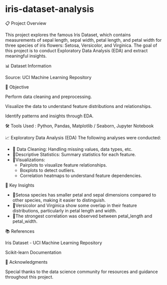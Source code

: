 # iris-dataset-analysis

📋 Project Overview

This project explores the famous Iris Dataset, which contains measurements of sepal length, sepal width, petal length, and petal width for three species of iris flowers: Setosa, Versicolor, and Virginica. The goal of this project is to conduct Exploratory Data Analysis (EDA) and extract meaningful insights.

📊 Dataset Information

Source: UCI Machine Learning Repository

🔎 Objective

Perform data cleaning and preprocessing.

Visualize the data to understand feature distributions and relationships.

Identify patterns and insights through EDA.

🛠️ Tools Used : Python, Pandas, Matplotlib / Seaborn, Jupyter Notebook

📈 Exploratory Data Analysis (EDA) 
The following analyses were conducted:
- 🌸 Data Cleaning: Handling missing values, data types, etc.
- 🌸Descriptive Statistics: Summary statistics for each feature.
- 🌸Visualizations:
   - Pairplots to visualize feature relationships.
   - Boxplots to detect outliers.
   - Correlation heatmaps to understand feature dependencies.

🔬 Key Insights

- 🌸Setosa species has smaller petal and sepal dimensions compared to other species, making it easier to distinguish.
- 🌸Versicolor and Virginica show some overlap in their feature distributions, particularly in petal length and width.
- 🌸The strongest correlation was observed between petal_length and petal_width.

📚 References

Iris Dataset - UCI Machine Learning Repository

Scikit-learn Documentation

🙌 Acknowledgments

Special thanks to the data science community for resources and guidance throughout this project.
